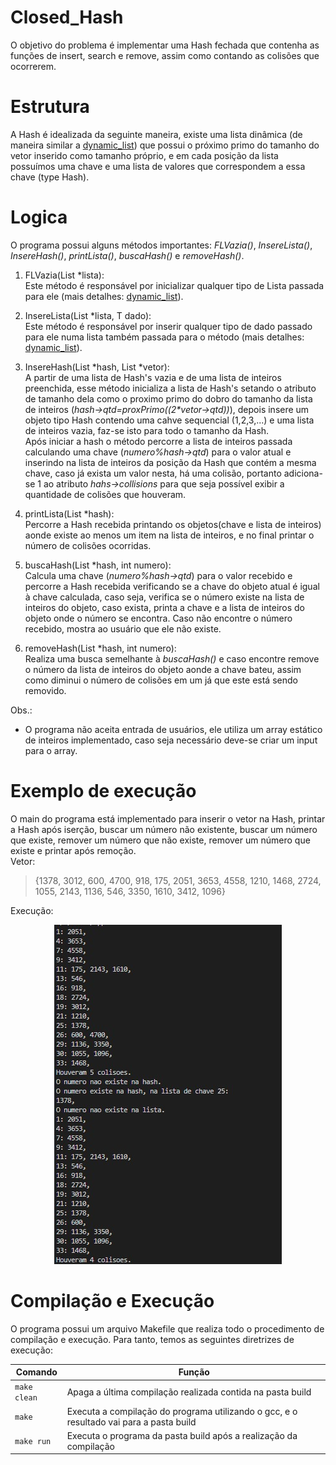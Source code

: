 # Closed_Hash
O objetivo do problema é implementar uma Hash fechada que contenha as funções de insert, search e remove, assim como contando as colisões que ocorrerem.       
# Estrutura
A Hash é idealizada da seguinte maneira, existe uma lista dinâmica (de maneira similar a [dynamic_list](https://github.com/mpiress/dynamic_list)) que possui o próximo primo do tamanho do vetor inserido como tamanho próprio, e em cada posição da lista possuímos uma chave e uma lista de valores que correspondem a essa chave (type Hash).
# Logica

O programa possui alguns métodos importantes: *FLVazia()*, *InsereLista()*, *InsereHash()*, *printLista()*, *buscaHash()* e *removeHash()*.
1) FLVazia(List<T> *lista):      
Este método é responsável por inicializar qualquer tipo de Lista passada para ele (mais detalhes: [dynamic_list](https://github.com/mpiress/dynamic_list)).

2) InsereLista(List<T> *lista, T dado):      
Este método é responsável por inserir qualquer tipo de dado passado para ele numa lista também passada para o método (mais detalhes: [dynamic_list](https://github.com/mpiress/dynamic_list)).

3) InsereHash(List<Hash> *hash, List<int> *vetor):     
A partir de uma lista de Hash's vazia e de uma lista de inteiros preenchida, esse método inicializa a lista de Hash's setando o atributo de tamanho dela como o proximo primo do dobro do tamanho da lista de inteiros (*hash->qtd=proxPrimo((2\*vetor->qtd))*), depois insere um objeto tipo Hash contendo uma cahve sequencial (1,2,3,...) e uma lista de inteiros vazia, faz-se isto para todo o tamanho da Hash.      
Após iniciar a hash o método percorre a lista de inteiros passada calculando uma chave (*numero%hash->qtd*) para o valor atual e inserindo na lista de inteiros da posição da Hash que contém a mesma chave, caso já exista um valor nesta, há uma colisão, portanto adiciona-se 1 ao atributo *hahs->collisions* para que seja possível exibir a quantidade de colisões que houveram.

4) printLista(List<Hash> *hash):       
Percorre a Hash recebida printando os objetos(chave e lista de inteiros) aonde existe ao menos um item na lista de inteiros, e no final printar o número de colisões ocorridas.

5) buscaHash(List<Hash> *hash, int numero):       
Calcula uma chave (*numero%hash->qtd*) para o valor recebido e percorre a Hash recebida verificando se a chave do objeto atual é igual à chave calculada, caso seja, verifica se o número existe na lista de inteiros do objeto, caso exista, printa a chave e a lista de inteiros do objeto onde o número se encontra. Caso não encontre o número recebido, mostra ao usuário que ele não existe. 

6) removeHash(List<Hash> *hash, int numero):       
Realiza uma busca semelhante à *buscaHash()* e caso encontre remove o número da lista de inteiros do objeto aonde a chave bateu, assim como diminui o número de colisões em um já que este está sendo removido.

Obs.:      
- O programa não aceita entrada de usuários, ele utiliza um array estático de inteiros implementado, caso seja necessário deve-se criar um input para o array.

# Exemplo de execução
O main do programa está implementado para inserir o vetor na Hash, printar a Hash após iserção, buscar um número não existente, buscar um número que existe, remover um número que não existe, remover um número que existe e printar após remoção.      
Vetor:

> {1378, 3012, 600, 4700, 918, 175, 2051, 3653, 4558, 1210, 1468, 2724, 1055, 2143, 1136, 546, 3350, 1610, 3412, 1096}

Execução:
</p>
<p align="center">
	<img src="imgs/exec.jpg"/> 
</p>       

# Compilação e Execução

O programa possui um arquivo Makefile que realiza todo o procedimento de compilação e execução. Para tanto, temos as seguintes diretrizes de execução:


| Comando                |  Função                                                                                           |                     
| -----------------------| ------------------------------------------------------------------------------------------------- |
|  `make clean`          | Apaga a última compilação realizada contida na pasta build                                        |
|  `make`                | Executa a compilação do programa utilizando o gcc, e o resultado vai para a pasta build           |
|  `make run`            | Executa o programa da pasta build após a realização da compilação                                 |
